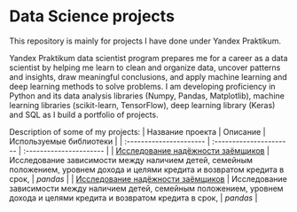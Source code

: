 # Data Science projects
This repository is mainly for projects I have done under Yandex Praktikum.

Yandex Praktikum data scientist program prepares me for a career as a data scientist by helping me learn to clean and organize data, uncover patterns and insights, draw meaningful conclusions, and apply machine learning and deep learning methods to solve problems. I am developing proficiency in Python and its data analysis libraries (Numpy, Pandas, Matplotlib), machine learning libraries (scikit-learn, TensorFlow), deep learning library (Keras) and SQL as I build a portfolio of projects.

Description of some of my projects:
| Название проекта | Описание | Используемые библиотеки | 
| :---------------------- | :---------------------- | :---------------------- |
| [Исследование надёжности заёмщиков](ссылка) | Исследование зависимости между наличием детей, семейным положением, уровнем дохода и целями кредита и возвратом кредита в срок, | *pandas* |
| [Исследование надёжности заёмщиков](ссылка) | Исследование зависимости между наличием детей, семейным положением, уровнем дохода и целями кредита и возвратом кредита в срок, | *pandas* |
